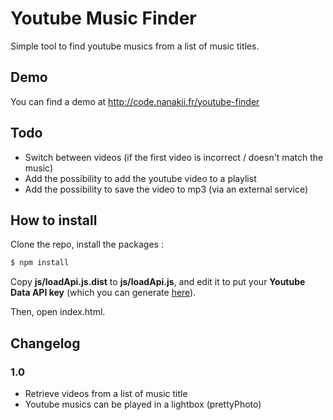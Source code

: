 Youtube Music Finder
=============

Simple tool to find youtube musics from a list of music titles.

Demo
-------------

You can find a demo at http://code.nanakii.fr/youtube-finder

Todo
-------------

- Switch between videos (if the first video is incorrect / doesn't match the music)
- Add the possibility to add the youtube video to a playlist
- Add the possibility to save the video to mp3 (via an external service)

How to install
-------------

Clone the repo, install the packages :
```bash
$ npm install
```

Copy **js/loadApi.js.dist** to **js/loadApi.js**, and edit it to put your **Youtube Data API key** (which you can generate [here](https://console.developers.google.com/)).

Then, open index.html.

Changelog
-------------

### 1.0

- Retrieve videos from a list of music title
- Youtube musics can be played in a lightbox (prettyPhoto)
